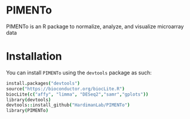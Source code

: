 # PIMENTo
PIMENTo is an R package to normalize, analyze, and visualize microarray data

# Installation
You can install `PIMENTo` using the `devtools` package as such:
```coffee
install.packages("devtools")
source("https://bioconductor.org/biocLite.R")
biocLite(c("affy", "limma", "DESeq2","samr","gplots"))
library(devtools)
devtools::install_github("HardimanLab/PIMENTo")
library(PIMENTo)
```
